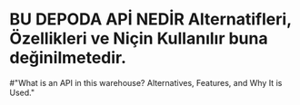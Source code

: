 # BU DEPODA APİ NEDİR Alternatifleri, Özellikleri ve Niçin Kullanılır buna değinilmetedir.
#"What is an API in this warehouse? Alternatives, Features, and Why It is Used."
